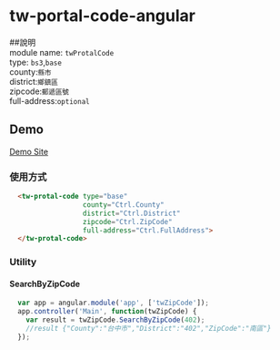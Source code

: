 # tw-portal-code-angular

##說明   
module name: `twProtalCode`  
type: `bs3`,`base`   
county:`縣市`  
district:`鄉鎮區`  
zipcode:`郵遞區號`  
full-address:`optional`



## Demo   

<a href="https://github.com/ChangYinShung/tw-portal-code-angular/tree/master/src/SamplePorject/wwwroot">Demo Site</a>
### 使用方式   

```` html
  <tw-protal-code type="base"  
                  county="Ctrl.County" 
                  district="Ctrl.District"  
                  zipcode="Ctrl.ZipCode" 
                  full-address="Ctrl.FullAddress">  
  </tw-protal-code>
````  
### Utility    
#### SearchByZipCode
```` javascript
  var app = angular.module('app', ['twZipCode']);  
  app.controller('Main', function(twZipCode) {
    var result = twZipCode.SearchByZipCode(402);
    //result {"County":"台中市","District":"402","ZipCode":"南區"}
  });
````  


